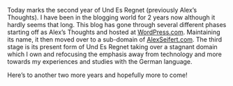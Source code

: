 Today marks the second year of Und Es Regnet (previously Alex’s Thoughts). I have been in the blogging world for 2 years now although it hardly seems that long. This blog has gone through several different phases starting off as Alex’s Thoughts and hosted at [WordPress.com](http://alexseifert.wordpress.com). Maintaining its name, it then moved over to a sub-domain of [AlexSeifert.com](http://www.alexseifert.com). The third stage is its present form of Und Es Regnet taking over a stagnant domain which I own and refocusing the emphasis away from technology and more towards my experiences and studies with the German language.

Here’s to another two more years and hopefully more to come!